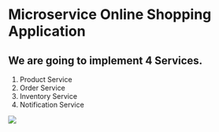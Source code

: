 # Microservice Online Shopping Application

## We are going to implement 4 Services.

  1. Product Service
  2. Order Service
  3. Inventory Service
  4. Notification Service

<img src="https://user-images.githubusercontent.com/16406047/201527010-393c142a-9d5f-43e7-9b5e-337466a8b409.png"/>
